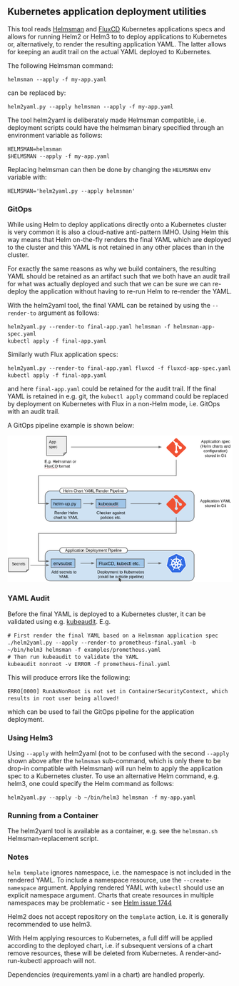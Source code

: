 ## Kubernetes application deployment utilities

This tool reads [Helmsman](https://github.com/Praqma/helmsman) and
[FluxCD](https://fluxcd.io/) Kubernetes applications specs and allows for
running Helm2 or Helm3 to to deploy applications to Kubernetes or, alternatively,
to render the resulting application YAML. The latter allows for keeping an audit
trail on the actual YAML deployed to Kubernetes.

The following Helmsman command:

```
helmsman --apply -f my-app.yaml
```

can be replaced by:

```
helm2yaml.py --apply helmsman --apply -f my-app.yaml
```

The tool helm2yaml is deliberately made Helmsman compatible, i.e. deployment
scripts could have the helmsman binary specified through an environment
variable as follows:

```
HELMSMAN=helmsman
$HELMSMAN --apply -f my-app.yaml
```

Replacing helmsman can then be done by changing the `HELMSMAN` env variable with:

```
HELMSMAN='helm2yaml.py --apply helmsman'
```

### GitOps

While using Helm to deploy applications directly onto a Kubernetes cluster is
very common it is also a cloud-native anti-pattern IMHO. Using Helm this way
means that Helm on-the-fly renders the final YAML which are deployed to the
cluster and this YAML is not retained in any other places than in the cluster.

For exactly the same reasons as why we build containers, the resulting YAML
should be retained as an artifact such that we both have an audit trail for what
was actually deployed and such that we can be sure we can re-deploy the
application without having to re-run Helm to re-render the YAML.

With the helm2yaml tool, the final YAML can be retained by using the `--render-to`
argument as follows:

```
helm2yaml.py --render-to final-app.yaml helmsman -f helmsman-app-spec.yaml
kubectl apply -f final-app.yaml
```

Similarly wuth Flux application specs:

```
helm2yaml.py --render-to final-app.yaml fluxcd -f fluxcd-app-spec.yaml
kubectl apply -f final-app.yaml
```

and here `final-app.yaml` could be retained for the audit trail.  If the final
YAML is retained in e.g. git, the `kubectl apply` command could be replaced by
deployment on Kubernetes with Flux in a non-Helm mode, i.e. GitOps with an audit
trail.

A GitOps pipeline example is shown below:

![GitOps pipelines](doc/gitops.png)

### YAML Audit

Before the final YAML is deployed to a Kubernetes cluster, it can be validated
using e.g. [kubeaudit](https://github.com/Shopify/kubeaudit). E.g.

```
# First render the final YAML based on a Helmsman application spec
./helm2yaml.py --apply --render-to prometheus-final.yaml -b ~/bin/helm3 helmsman -f examples/prometheus.yaml
# Then run kubeaudit to validate the YAML
kubeaudit nonroot -v ERROR -f prometheus-final.yaml
```

This will produce errors like the following:

```
ERRO[0000] RunAsNonRoot is not set in ContainerSecurityContext, which results in root user being allowed!
```

which can be used to fail the GitOps pipeline for the application deployment.

### Using Helm3

Using `--apply` with helm2yaml (not to be confused with the second `--apply` shown
above after the `helmsman` sub-command, which is only there to be drop-in
compatible with Helmsman) will run helm to apply the application spec to a
Kubernetes cluster. To use an alternative Helm command, e.g. helm3, one could
specify the Helm command as follows:

```
helm2yaml.py --apply -b ~/bin/helm3 helmsman -f my-app.yaml
```

### Running from a Container

The helm2yaml tool is available as a container, e.g. see the `helmsman.sh`
Helmsman-replacement script.

### Notes

`helm template` ignores namespace, i.e. the namespace is not included in the
rendered YAML. To include a namespace resource, use the `--create-namespace`
argument.  Applying rendered YAML with `kubectl` should use an explicit
namespace argument. Charts that create resources in multiple namespaces may be
problematic - see [Helm issue
1744](https://github.com/jetstack/cert-manager/issues/1744)

Helm2 does not accept repository on the `template` action, i.e. it is generally
recommended to use helm3.

With Helm applying resources to Kubernetes, a full diff will be applied
according to the deployed chart, i.e. if subsequent versions of a chart remove
resources, these will be deleted from Kubernetes. A render-and-run-kubectl
approach will not.

Dependencies (requirements.yaml in a chart) are handled properly.
